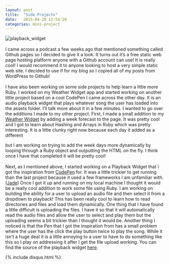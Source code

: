 ```yaml
---
layout: post
title:  "Side Projects"
date:   2015-04-20 12:54:20
categories: mini-project
---
```

![playback_widget](https://cloud.githubusercontent.com/assets/11460318/7235455/483c239c-e75c-11e4-908b-71e8bc07abd5.png)
<br><br>
I came across a podcast a few weeks ago that mentioned something called Github pages so I decided to give it a look. It turns out it’s a free 
static web page hosting platform anyone with a Github account can use! It is really cool! I would recommend it to anyone looking to host a very 
simple static web site. I decided to use if for my blog so I copied all of my posts from WordPress to Github!
<br><br>
I have also been working on some side projects to help learn a little more Ruby. I worked on my Weather Widget app and started working on 
another little project based on a cool CodePen I came across the other day. It is an audio playback widget that plays whatever song the user 
has loaded into the assets folder. I’ll talk more about it in a few minutes. I wanted to go over the additions I made to my other project.
First, I made a small addition to my [Weather Widget](https://github.com/wpegg-dev/Small-Projects/tree/master/WeatherWidget) by adding a week forecast to the page. It was pretty cool and I got to learn about 
Hashing and Arrays in Ruby which was pretty interesting. It is a little clunky right now because each day it added as a different <div> but I 
am working on trying to add the week days more dynamically by looping through a Ruby object and outputting the HTML on the fly. I think once I 
have that completed it will be pretty cool!
<br><br>
Next, as I mentioned above, I started working on a Playback Widget that I got the inspiration from [CodePen]( http://codepen.io/onelegged/pen/vEwvNd/) for. It was a little trickier to get running than the last project because it used a few frameworks I am unfamiliar with. ([Jade]( http://jade-lang.com/)) Once I got it up and running on my local machine I thought it would be a really cool addition to work some file using Ruby. I am working on building the ability for a user to upload an audio file and then select it from a dropdown to playback! This has been really cool to learn how to read directories and files and load them dynamically. One thing that I have found a little difficult is uploading the files. I have it so that it will automatically read the audio files and allow the user to select and play them but the uploading seems a bit trickier than I thought it would be. Another thing I noticed is that the Pen that I got the inspiration from has a small problem where the user has the click the play button twice to play the song. While it isn’t a huge deal it is a little annoying to a user to have to do something like this so I play on addressing it after I get the file upload working. You can find the source of the playback widget [here]( https://github.com/wpegg-dev/Small-Projects/tree/master/PlaybackWidget).

{% include disqus.html %}